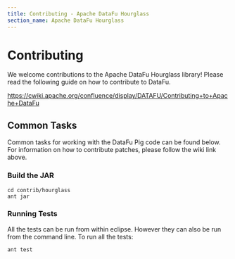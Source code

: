 ```yaml
---
title: Contributing - Apache DataFu Hourglass
section_name: Apache DataFu Hourglass
---
```


# Contributing

We welcome contributions to the Apache DataFu Hourglass library!  Please read the following guide on how to contribute to DataFu.  

https://cwiki.apache.org/confluence/display/DATAFU/Contributing+to+Apache+DataFu

## Common Tasks

Common tasks for working with the DataFu Pig code can be found below.  For information on how to contribute patches, please
follow the wiki link above.

### Build the JAR

    cd contrib/hourglass
    ant jar
    
### Running Tests

All the tests can be run from within eclipse.  However they can also be run from the command line.  To run all the tests:

    ant test